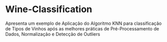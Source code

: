 # Wine-Classification
Apresenta um exemplo de Aplicação do Algoritmo KNN para classificação de Tipos de Vinhos após as melhores práticas de Pré-Processamento de Dados, Normalização e Detecção de Outliers
